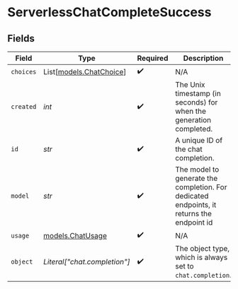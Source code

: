 # ServerlessChatCompleteSuccess


## Fields

| Field                                                                                     | Type                                                                                      | Required                                                                                  | Description                                                                               |
| ----------------------------------------------------------------------------------------- | ----------------------------------------------------------------------------------------- | ----------------------------------------------------------------------------------------- | ----------------------------------------------------------------------------------------- |
| `choices`                                                                                 | List[[models.ChatChoice](../models/chatchoice.md)]                                        | :heavy_check_mark:                                                                        | N/A                                                                                       |
| `created`                                                                                 | *int*                                                                                     | :heavy_check_mark:                                                                        | The Unix timestamp (in seconds) for when the generation completed.                        |
| `id`                                                                                      | *str*                                                                                     | :heavy_check_mark:                                                                        | A unique ID of the chat completion.                                                       |
| `model`                                                                                   | *str*                                                                                     | :heavy_check_mark:                                                                        | The model to generate the completion. For dedicated endpoints, it returns the endpoint id |
| `usage`                                                                                   | [models.ChatUsage](../models/chatusage.md)                                                | :heavy_check_mark:                                                                        | N/A                                                                                       |
| `object`                                                                                  | *Literal["chat.completion"]*                                                              | :heavy_check_mark:                                                                        | The object type, which is always set to `chat.completion`.                                |